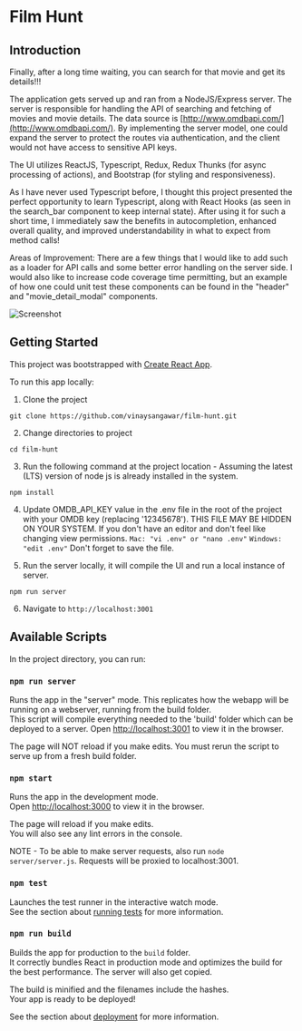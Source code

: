 # Film Hunt

## Introduction

Finally, after a long time waiting, you can search for that movie and get its details!!!

The application gets served up and ran from a NodeJS/Express server. The server is responsible for handling the API of searching and fetching of movies and movie details. The data source is [http://www.omdbapi.com/](http://www.omdbapi.com/). By implementing the server model, one could expand the server to protect the routes via authentication, and the client would not have access to sensitive API keys.

The UI utilizes ReactJS, Typescript, Redux, Redux Thunks (for async processing of actions), and Bootstrap (for styling and responsiveness). 

As I have never used Typescript before, I thought this project presented the perfect opportunity to learn Typescript, along with React Hooks (as seen in the search_bar component to keep internal state). After using it for such a short time, I immediately saw the benefits in autocompletion, enhanced overall quality, and improved understandability in what to expect from method calls!

Areas of Improvement:
There are a few things that I would like to add such as a loader for API calls and some better error handling on the server side. I would also like to increase code coverage time permitting, but an example of how one could unit test these components can be found in the "header" and "movie_detail_modal" components.

![Screenshot](https://i.imgur.com/UuzjdYT.jpg)

## Getting Started

This project was bootstrapped with [Create React App](https://github.com/facebook/create-react-app).

To run this app locally:

1. Clone the project

```git clone https://github.com/vinaysangawar/film-hunt.git```

2. Change directories to project 

```cd film-hunt```

3. Run the following command at the project location - Assuming the latest (LTS) version of node js is already installed in the system.

```npm install```

4. Update OMDB_API_KEY value in the .env file in the root of the project with your OMDB key (replacing '12345678'). THIS FILE MAY BE HIDDEN ON YOUR SYSTEM. If you don't have an editor and don't feel like changing view permissions.
```Mac: "vi .env" or "nano .env"```
```Windows: "edit .env"```
Don't forget to save the file.

5. Run the server locally, it will compile the UI and run a local instance of server.

```npm run server```

6. Navigate to ```http://localhost:3001```

## Available Scripts

In the project directory, you can run:

### `npm run server`

Runs the app in the "server" mode. This replicates how the webapp will be running on a webserver, running from the build folder.<br>
This script will compile everything needed to the 'build' folder which can be deployed to a server.
Open [http://localhost:3001](http://localhost:3001) to view it in the browser.

The page will NOT reload if you make edits. You must rerun the script to serve up from a fresh build folder.<br>

### `npm start`

Runs the app in the development mode.<br>
Open [http://localhost:3000](http://localhost:3000) to view it in the browser.

The page will reload if you make edits.<br>
You will also see any lint errors in the console.

NOTE - To be able to make server requests, also run `node server/server.js`. Requests will be proxied to localhost:3001.

### `npm test`

Launches the test runner in the interactive watch mode.<br>
See the section about [running tests](https://facebook.github.io/create-react-app/docs/running-tests) for more information.

### `npm run build`

Builds the app for production to the `build` folder.<br>
It correctly bundles React in production mode and optimizes the build for the best performance. The server will also get copied.

The build is minified and the filenames include the hashes.<br>
Your app is ready to be deployed!

See the section about [deployment](https://facebook.github.io/create-react-app/docs/deployment) for more information.
